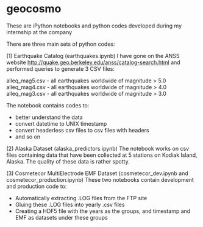 # geocosmo
These are iPython notebooks and python codes developed during my internship at the company

There are three main sets of python codes:

(1) Earthquake Catalog (earthquakes.ipynb)
I have gone on the ANSS website http://quake.geo.berkeley.edu/anss/catalog-search.html
and performed queries to generate 3 CSV files:

alleq_mag5.csv - all earthquakes worldwide of magnitude > 5.0
alleq_mag4.csv - all earthquakes worldwide of magnitude > 4.0
alleq_mag3.csv - all earthquakes worldwide of magnitude > 3.0

The notebook contains codes to:
- better understand the data
- convert datetime to UNIX timestamp
- convert headerless csv files to csv files with headers
- and so on

(2) Alaska Dataset (alaska_predictors.ipynb)
The notebook works on csv files containing data that have been collected at 5 stations on Kodiak Island, Alaska. 
The quality of these data is rather spotty.

(3) Cosmetecor MultiElectrode EMF Dataset (cosmetecor_dev.ipynb and cosmetecor_production.ipynb)
These two notebooks contain development and production code to:
- Automatically extracting .LOG files from the FTP site
- Gluing these .LOG files into yearly .csv files
- Creating a HDF5 file with the years as the groups, and timestamp and EMF as datasets under these groups
